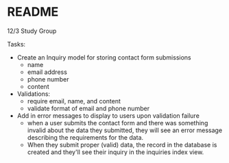 # README

12/3 Study Group

Tasks:
* Create an Inquiry model for storing contact form submissions
  - name 
  - email address
  - phone number 
  - content
* Validations:
  - require email, name, and content
  - validate format of email and phone number
* Add in error messages to display to users upon validation failure
  - when a user submits the contact form and there was something invalid about the data they submitted, they will see an error message describing the requirements for the data. 
  - When they submit proper (valid) data, the record in the database is created and they'll see their inquiry in the inquiries index view.